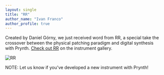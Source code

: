 ```yaml
---
layout: single
title: "RR"
author_name: "Ivan Franco"
author_profile: true
---
```


Created by Daniel Górny, we just received word from RR, a special take the crossover between the physical patching paradigm and digital synthesis with Prynth. [Check out RR](https://prynth.github.io/instruments/RR) on the instrument gallery.

![RR](https://prynth.github.io/images/instruments/rr/rr1.jpg)

NOTE: Let us know if you've developed a new instrument with Prynth!
